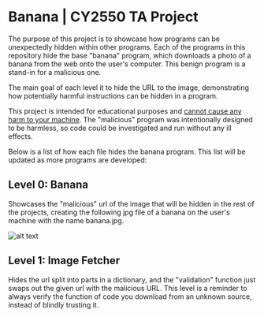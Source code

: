 # Banana | CY2550 TA Project
The purpose of this project is to showcase how programs can be unexpectedly
hidden within other programs. Each of the programs in this repository
hide the base "banana" program, which downloads a photo of a banana from the web
onto the user's computer. This benign program is a stand-in for a malicious one.

The main goal of each level it to hide the URL to the image, demonstrating how potentially harmful instructions can be hidden in a program.

This project is intended for educational purposes and <u>cannot cause any harm to your machine</u>.
The "malicious" program was intentionally designed to be harmless, so code could be investigated
and run without any ill effects.

Below is a list of how each file hides the banana program. This list will be updated as more
programs are developed:

## Level 0: Banana
Showcases the "malicious" url of the image that will be hidden in the rest of the projects, 
creating the following jpg file of a banana on the user's machine with the name banana.jpg.

![alt text](https://m.media-amazon.com/images/I/31dke4F+cTL._AC_UF894,1000_QL80_.jpg)

## Level 1: Image Fetcher
Hides the url split into parts in a dictionary, and the "validation" function just swaps out the given url with the malicious URL. 
This level is a reminder to always verify the function of code you download from an unknown source, instead of blindly trusting it.
